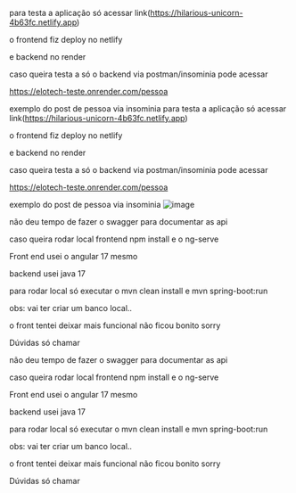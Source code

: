 para testa a aplicação só acessar 
link(https://hilarious-unicorn-4b63fc.netlify.app)

o frontend fiz deploy no netlify 

e backend no render

caso queira testa a só o backend via postman/insominia pode acessar 

https://elotech-teste.onrender.com/pessoa

exemplo do post de pessoa via insominia
para testa a aplicação só acessar 
link(https://hilarious-unicorn-4b63fc.netlify.app)

o frontend fiz deploy no netlify 

e backend no render

caso queira testa a só o backend via postman/insominia pode acessar 

https://elotech-teste.onrender.com/pessoa

exemplo do post de pessoa via insominia
![image](https://github.com/david-jandrey/elotech-teste/assets/56413390/12f15a04-a757-4720-b0fb-f9093eb2ee7b)


não deu tempo de fazer o swagger para documentar as api

caso queira rodar local frontend npm install e o ng-serve

Front end usei o angular 17 mesmo

backend usei java 17

para rodar local  só executar o mvn clean install e mvn spring-boot:run

obs: vai ter criar um banco local..

o front tentei deixar mais funcional não ficou bonito sorry

Dúvidas só chamar

não deu tempo de fazer o swagger para documentar as api

caso queira rodar local frontend npm install e o ng-serve

Front end usei o angular 17 mesmo

backend usei java 17

para rodar local  só executar o mvn clean install e mvn spring-boot:run

obs: vai ter criar um banco local..

o front tentei deixar mais funcional não ficou bonito sorry

Dúvidas só chamar
